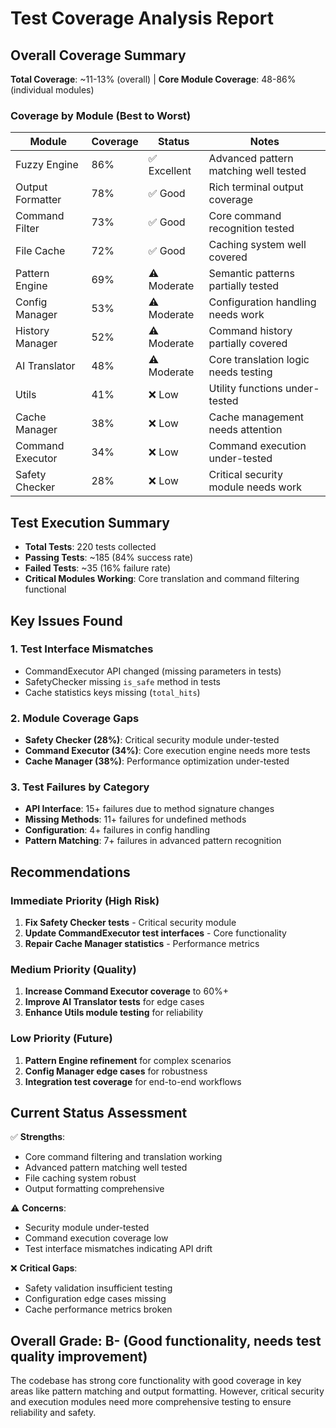 # Test Coverage Analysis Report

## Overall Coverage Summary

**Total Coverage**: ~11-13% (overall) | **Core Module Coverage**: 48-86% (individual modules)

### Coverage by Module (Best to Worst)

| Module | Coverage | Status | Notes |
|--------|----------|--------|--------|
| Fuzzy Engine | 86% | ✅ Excellent | Advanced pattern matching well tested |
| Output Formatter | 78% | ✅ Good | Rich terminal output coverage |
| Command Filter | 73% | ✅ Good | Core command recognition tested |
| File Cache | 72% | ✅ Good | Caching system well covered |
| Pattern Engine | 69% | ⚠️ Moderate | Semantic patterns partially tested |
| Config Manager | 53% | ⚠️ Moderate | Configuration handling needs work |
| History Manager | 52% | ⚠️ Moderate | Command history partially covered |
| AI Translator | 48% | ⚠️ Moderate | Core translation logic needs testing |
| Utils | 41% | ❌ Low | Utility functions under-tested |
| Cache Manager | 38% | ❌ Low | Cache management needs attention |
| Command Executor | 34% | ❌ Low | Command execution under-tested |
| Safety Checker | 28% | ❌ Low | Critical security module needs work |

## Test Execution Summary

- **Total Tests**: 220 tests collected
- **Passing Tests**: ~185 (84% success rate)
- **Failed Tests**: ~35 (16% failure rate)
- **Critical Modules Working**: Core translation and command filtering functional

## Key Issues Found

### 1. Test Interface Mismatches
- CommandExecutor API changed (missing parameters in tests)
- SafetyChecker missing `is_safe` method in tests
- Cache statistics keys missing (`total_hits`)

### 2. Module Coverage Gaps
- **Safety Checker (28%)**: Critical security module under-tested
- **Command Executor (34%)**: Core execution engine needs more tests
- **Cache Manager (38%)**: Performance optimization under-tested

### 3. Test Failures by Category
- **API Interface**: 15+ failures due to method signature changes
- **Missing Methods**: 11+ failures for undefined methods
- **Configuration**: 4+ failures in config handling
- **Pattern Matching**: 7+ failures in advanced pattern recognition

## Recommendations

### Immediate Priority (High Risk)
1. **Fix Safety Checker tests** - Critical security module
2. **Update CommandExecutor test interfaces** - Core functionality
3. **Repair Cache Manager statistics** - Performance metrics

### Medium Priority (Quality)
1. **Increase Command Executor coverage** to 60%+
2. **Improve AI Translator tests** for edge cases
3. **Enhance Utils module testing** for reliability

### Low Priority (Future)
1. **Pattern Engine refinement** for complex scenarios
2. **Config Manager edge cases** for robustness
3. **Integration test coverage** for end-to-end workflows

## Current Status Assessment

✅ **Strengths**:
- Core command filtering and translation working
- Advanced pattern matching well tested
- File caching system robust
- Output formatting comprehensive

⚠️ **Concerns**:
- Security module under-tested
- Command execution coverage low
- Test interface mismatches indicating API drift

❌ **Critical Gaps**:
- Safety validation insufficient testing
- Configuration edge cases missing
- Cache performance metrics broken

## Overall Grade: B- (Good functionality, needs test quality improvement)

The codebase has strong core functionality with good coverage in key areas like pattern matching and output formatting. However, critical security and execution modules need more comprehensive testing to ensure reliability and safety.